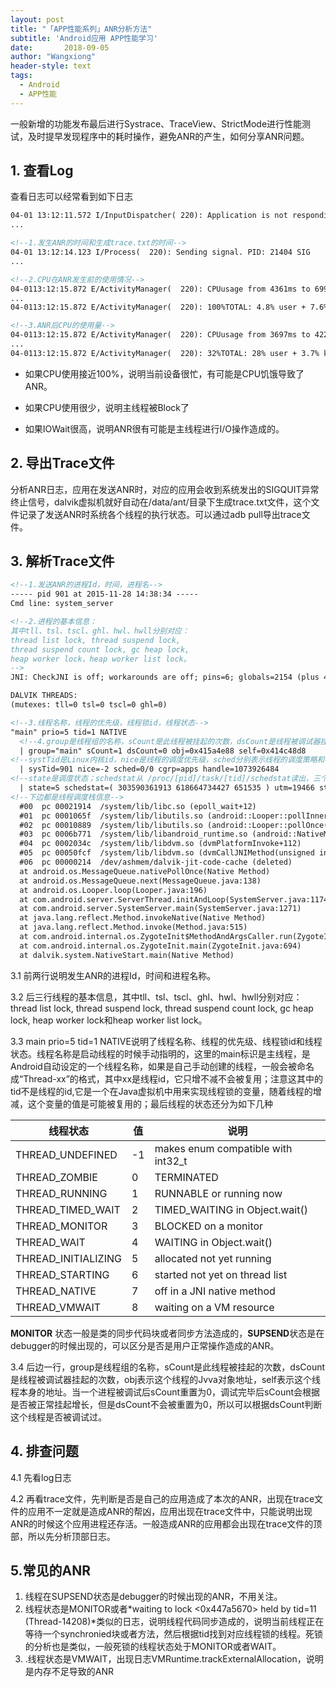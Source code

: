 ```yaml
---
layout: post
title: "「APP性能系列」ANR分析方法"
subtitle: 'Android应用 APP性能学习'
date:       2018-09-05
author: "Wangxiong"
header-style: text
tags:
  - Android
  - APP性能
---
```


一般新增的功能发布最后进行Systrace、TraceView、StrictMode进行性能测试，及时提早发现程序中的耗时操作，避免ANR的产生，如何分享ANR问题。

## 1. 查看Log

查看日志可以经常看到如下日志

```xml
04-01 13:12:11.572 I/InputDispatcher( 220): Application is not responding:xxx...
...

<!--1.发生ANR的时间和生成trace.txt的时间-->
04-01 13:12:14.123 I/Process(  220): Sending signal. PID: 21404 SIG 
...

<!--2.CPU在ANR发生前的使用情况-->
04-0113:12:15.872 E/ActivityManager(  220): CPUusage from 4361ms to 699ms ago
...
04-0113:12:15.872 E/ActivityManager(  220): 100%TOTAL: 4.8% user + 7.6% kernel + 87% iowait

<!--3.ANR后CPU的使用量-->
04-0113:12:15.872 E/ActivityManager(  220): CPUusage from 3697ms to 4223ms later:
...
04-0113:12:15.872 E/ActivityManager(  220): 32%TOTAL: 28% user + 3.7% kernel

```

- 如果CPU使用接近100%，说明当前设备很忙，有可能是CPU饥饿导致了ANR。

- 如果CPU使用很少，说明主线程被Block了

- 如果IOWait很高，说明ANR很有可能是主线程进行I/O操作造成的。


## 2. 导出Trace文件

分析ANR日志，应用在发送ANR时，对应的应用会收到系统发出的SIGQUIT异常终止信号，dalvik虚拟机就好自动在/data/ant/目录下生成trace.txt文件，这个文件记录了发送ANR时系统各个线程的执行状态。可以通过adb pull导出trace文件。

## 3. 解析Trace文件

```xml
<!--1.发送ANR的进程Id，时间，进程名-->
----- pid 901 at 2015-11-28 14:38:34 -----
Cmd line: system_server

<!--2.进程的基本信息：
其中tll、tsl、tscl、ghl、hwl、hwll分别对应：
thread list lock, thread suspend lock, 
thread suspend count lock, gc heap lock, 
heap worker lock，heap worker list lock。
-->
JNI: CheckJNI is off; workarounds are off; pins=6; globals=2154 (plus 409 weak)

DALVIK THREADS:
(mutexes: tll=0 tsl=0 tscl=0 ghl=0)

<!--3.线程名称，线程的优先级，线程锁id，线程状态-->
"main" prio=5 tid=1 NATIVE
  <!--4.group是线程组的名称，sCount是此线程被挂起的次数，dsCount是线程被调试器挂起的次数，obj表示这个线程的Jvva对象地址，self表示这个线程本身的地址-->
  | group="main" sCount=1 dsCount=0 obj=0x415a4e88 self=0x414c48d8
<!--systTid是Linux内核id，nice是线程的调度优先级，sched分别表示线程的调度策略和优先级，cgrp是调度属性组，handle是线程的处理函数地址-->
  | sysTid=901 nice=-2 sched=0/0 cgrp=apps handle=1073926484
<!--state是调度状态；schedstat从 /proc/[pid]/task/[tid]/schedstat读出，三个值分别表示线程在cpu上执行的时间、线程的等待时间和线程执行的时间片长度，有的android内核版本不支持这项信息，得到的三个值都是0；utm是线程用户态下使用的时间值(单位是jiffies）;stm是内核态下的调度时间值；core是最后执行这个线程的cpu核的序号。-->
  | state=S schedstat=( 303590361913 618664734427 651535 ) utm=19466 stm=10893 core=0
<!--下边都是线程调度栈信息-->
  #00  pc 00021914  /system/lib/libc.so (epoll_wait+12)
  #01  pc 0001065f  /system/lib/libutils.so (android::Looper::pollInner(int)+98)
  #02  pc 00010889  /system/lib/libutils.so (android::Looper::pollOnce(int, int*, int*, void**)+92)
  #03  pc 0006b771  /system/lib/libandroid_runtime.so (android::NativeMessageQueue::pollOnce(_JNIEnv*, int)+22)
  #04  pc 0002034c  /system/lib/libdvm.so (dvmPlatformInvoke+112)
  #05  pc 00050fcf  /system/lib/libdvm.so (dvmCallJNIMethod(unsigned int const*, JValue*, Method const*, Thread*)+398)
  #06  pc 00000214  /dev/ashmem/dalvik-jit-code-cache (deleted)
  at android.os.MessageQueue.nativePollOnce(Native Method)
  at android.os.MessageQueue.next(MessageQueue.java:138)
  at android.os.Looper.loop(Looper.java:196)
  at com.android.server.ServerThread.initAndLoop(SystemServer.java:1174)
  at com.android.server.SystemServer.main(SystemServer.java:1271)
  at java.lang.reflect.Method.invokeNative(Native Method)
  at java.lang.reflect.Method.invoke(Method.java:515)
  at com.android.internal.os.ZygoteInit$MethodAndArgsCaller.run(ZygoteInit.java:878)
  at com.android.internal.os.ZygoteInit.main(ZygoteInit.java:694)
  at dalvik.system.NativeStart.main(Native Method)
```

3.1 前两行说明发生ANR的进程Id，时间和进程名称。

3.2 后三行线程的基本信息，其中tll、tsl、tscl、ghl、hwl、hwll分别对应：thread list lock, thread suspend lock, thread suspend count lock, gc heap lock, heap worker lock和heap worker list lock。

3.3 main prio=5 tid=1 NATIVE说明了线程名称、线程的优先级、线程锁id和线程状态。线程名称是启动线程的时候手动指明的，这里的main标识是主线程，是Android自动设定的一个线程名称，如果是自己手动创建的线程，一般会被命名成“Thread-xx”的格式，其中xx是线程id，它只增不减不会被复用；注意这其中的tid不是线程的id,它是一个在Java虚拟机中用来实现线程锁的变量，随着线程的增减，这个变量的值是可能被复用的；最后线程的状态还分为如下几种

| 线程状态 | 值   | 说明 |
| -------- | ---- | ---- |
|THREAD_UNDEFINED|-1|makes enum compatible with int32_t|
|THREAD_ZOMBIE	|0|	TERMINATED|
|THREAD_RUNNING	|1|	RUNNABLE or running now|
|THREAD_TIMED_WAIT	|2|	TIMED_WAITING in Object.wait()|
|THREAD_MONITOR	|3|	BLOCKED on a monitor|
|THREAD_WAIT	|4|	WAITING in Object.wait()|
|THREAD_INITIALIZING	|5|	allocated not yet running|
|THREAD_STARTING	|6|	started not yet on thread list|
|THREAD_NATIVE	|7|	off in a JNI native method|
|THREAD_VMWAIT	|8|	waiting on a VM resource|

**MONITOR** 状态一般是类的同步代码块或者同步方法造成的，**SUPSEND**状态是在debugger的时候出现的，可以区分是否是用户正常操作造成的ANR。

3.4 后边一行，group是线程组的名称，sCount是此线程被挂起的次数，dsCount是线程被调试器挂起的次数，obj表示这个线程的Jvva对象地址，self表示这个线程本身的地址。当一个进程被调试后sCount重置为0，调试完毕后sCount会根据是否被正常挂起增长，但是dsCount不会被重置为0，所以可以根据dsCount判断这个线程是否被调试过。

## 4. 排查问题

4.1 先看log日志

4.2 再看trace文件，先判断是否是自己的应用造成了本次的ANR，出现在trace文件的应用不一定就是造成ANR的帮凶，应用出现在trace文件中，只能说明出现ANR的时候这个应用进程还存活。一般造成ANR的应用都会出现在trace文件的顶部，所以先分析顶部日志。

## 5.常见的ANR

1. 线程在SUPSEND状态是debugger的时候出现的ANR，不用关注。
2. 线程状态是MONITOR或者*waiting to lock <0x447a5670>  held by tid=11 (Thread-14208)*类似的日志，说明线程代码同步造成的，说明当前线程正在等待一个synchronied块或者方法，然后根据tid找到对应线程锁的线程。死锁的分析也是类似，一般死锁的线程状态处于MONITOR或者WAIT。
3. .线程状态是VMWAIT，出现日志VMRuntime.trackExternalAllocation，说明是内存不足导致的ANR



